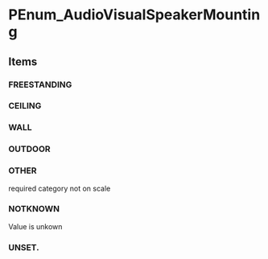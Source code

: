 # PEnum_AudioVisualSpeakerMounting

## Items

### FREESTANDING


### CEILING


### WALL


### OUTDOOR


### OTHER
required category not on scale

### NOTKNOWN
Value is unkown

### UNSET.

